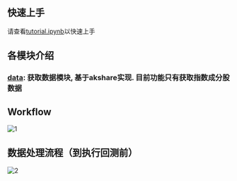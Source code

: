 ## 快速上手  
请查看[tutorial.ipynb](https://github.com/HaoningChen/ScutQuant/blob/main/%E5%AE%9E%E8%B7%B5%E6%A1%88%E4%BE%8B/tutorial.ipynb)以快速上手  

## 各模块介绍  

### [data](https://github.com/HaoningChen/ScutQuant/blob/main/scutquant/data.py): 获取数据模块, 基于akshare实现. 目前功能只有获取指数成分股数据  

## Workflow  
![1](https://user-images.githubusercontent.com/101194077/210078909-6f1f7381-68cf-4765-8c8c-5feaf68f39c0.png)


## 数据处理流程（到执行回测前）  
![2](https://user-images.githubusercontent.com/101194077/209441805-ecee94f8-794a-4431-819f-73f66d182aef.png)

